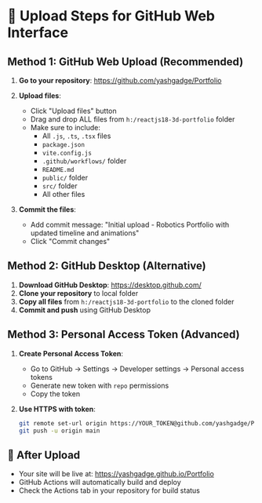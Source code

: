 # 🚀 Upload Steps for GitHub Web Interface

## Method 1: GitHub Web Upload (Recommended)

1. **Go to your repository**: https://github.com/yashgadge/Portfolio

2. **Upload files**:
   - Click "Upload files" button
   - Drag and drop ALL files from `h:/reactjs18-3d-portfolio` folder
   - Make sure to include:
     - All `.js`, `.ts`, `.tsx` files
     - `package.json`
     - `vite.config.js`
     - `.github/workflows/` folder
     - `README.md`
     - `public/` folder
     - `src/` folder
     - All other files

3. **Commit the files**:
   - Add commit message: "Initial upload - Robotics Portfolio with updated timeline and animations"
   - Click "Commit changes"

## Method 2: GitHub Desktop (Alternative)

1. **Download GitHub Desktop**: https://desktop.github.com/
2. **Clone your repository** to local folder
3. **Copy all files** from `h:/reactjs18-3d-portfolio` to the cloned folder
4. **Commit and push** using GitHub Desktop

## Method 3: Personal Access Token (Advanced)

1. **Create Personal Access Token**:
   - Go to GitHub → Settings → Developer settings → Personal access tokens
   - Generate new token with `repo` permissions
   - Copy the token

2. **Use HTTPS with token**:
   ```bash
   git remote set-url origin https://YOUR_TOKEN@github.com/yashgadge/Portfolio.git
   git push -u origin main
   ```

## 🎯 After Upload
- Your site will be live at: https://yashgadge.github.io/Portfolio
- GitHub Actions will automatically build and deploy
- Check the Actions tab in your repository for build status
